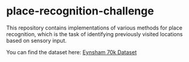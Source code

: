 # place-recognition-challenge
This repository contains implementations of various methods for place recognition, which is the task of identifying previously visited locations based on sensory input.

You can find the dataset here: [Eynsham 70k Dataset](https://zenodo.org/record/1243106#.ZGNyCXbP1PY)
